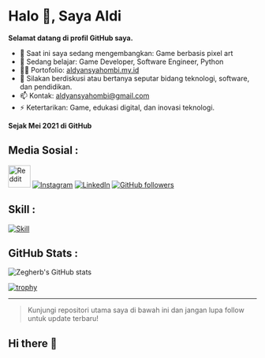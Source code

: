 # Halo 👋, Saya Aldi

**Selamat datang di profil GitHub saya.**

- 🔭 Saat ini saya sedang mengembangkan: Game berbasis pixel art
- 🌱 Sedang belajar: Game Developer, Software Engineer, Python
- 👨‍💻 Portofolio: [aldyansyahombi.my.id](https://www.aldyansyahombi.my.id)
- 💬 Silakan berdiskusi atau bertanya seputar bidang teknologi, software, dan pendidikan.
- 📫 Kontak: [aldyansyahombi@gmail.com](mailto:aldyansyahombi@email.com)
- ⚡ Ketertarikan: Game, edukasi digital, dan inovasi teknologi.

**Sejak Mei 2021 di GitHub**

## Media Sosial :

[<img src="https://cdn.simpleicons.org/reddit/FF4500" height="45" alt="Reddit"/>](https://www.reddit.com/user/WolverineInfinite670)
[![Instagram](https://skillicons.dev/icons?i=instagram)](https://instagram.com/aldiansyahombi)
[![LinkedIn](https://skillicons.dev/icons?i=linkedin)](https://linkedin.com/in/aldyansyah-ombi-31207b323)
[![GitHub followers](https://skillicons.dev/icons?i=github)](https://github.com/zegherb)

## Skill :

[![Skill](https://skillicons.dev/icons?i=java,python,cpp,godot,cs,unity)](https://skillicons.dev)

## GitHub Stats :
![Zegherb's GitHub stats](https://github-readme-stats.vercel.app/api?username=zegherb&show_icons=true&theme=radical)

[![trophy](https://github-profile-trophy.vercel.app/?username=zegherb&theme=onedark)](https://github.com/ryo-ma/github-profile-trophy)

---

> Kunjungi repositori utama saya di bawah ini dan jangan lupa follow untuk update terbaru!
## Hi there 👋
